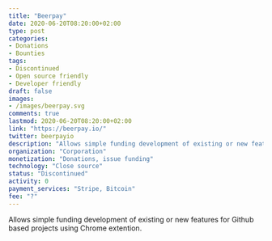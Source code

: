 ```yaml
---
title: "Beerpay"
date: 2020-06-20T08:20:00+02:00
type: post
categories:
- Donations
- Bounties
tags:
- Discontinued
- Open source friendly
- Developer friendly
draft: false
images:
- /images/beerpay.svg
comments: true
lastmod: 2020-06-20T08:20:00+02:00
link: "https://beerpay.io/"
twitter: beerpayio
description: "Allows simple funding development of existing or new features for Github based projects using Chrome extension."
organization: "Corporation"
monetization: "Donations, issue funding"
technology: "Close source"
status: "Discontinued"
activity: 0
payment_services: "Stripe, Bitcoin"
fee: "?"
---
```


Allows simple funding development of existing or new features for Github based projects using Chrome extention. <!--more-->

